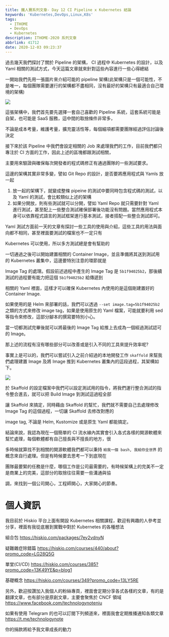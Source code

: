 ```yaml
---
title: 鐵人賽系列文章- Day 12 CI Pipeline x Kubernetes 結論
keywords: 'Kubernetes,DevOps,Linux,K8s'
tags:
  - ITHOME
  - DevOps
  - Kubernetes
description: ITHOME-2020 系列文章
abbrlink: 41712
date: 2020-12-03 09:23:37
---
```


過去幾天我們探討了關於 Pipeline 的架構， CI 過程中 Kubernetes 的設計，以及 Yaml 相關的測試方式，今天這篇文章就來針對這些內容進行一些心得總結


一開始我們先用一張圖片來介紹可能的 pipeline 架構(此架構只是一個可能性，不是唯一，每個團隊需要運行的架構都不盡相同，沒有最好的架構只有最適合自己環境的架構)

![](https://i.imgur.com/5KqQBdk.jpg)

這張架構中，我們首先要先選擇一套自己喜歡的 Pipeline 系統，這套系統可能是自架，也可能是 SaaS 服務，這中間的取捨條件非常多，

不論是成本考量，維護考量，擴充靈活性等，每個細項都需要團隊經過評估討論後決定

接下來於該 Pipeline 中我們會設定相關的 Job 來處理我們的工作，目前我們都只專注於 CI 方面的工作，因此上述的區塊都跟測試相關，

主要用來驗證與確保每次開發者的程式碼修正有通過團隊的一些測試要求。

這邊的架構其實非常多變，譬如 Git Repo 的設計，是否要將應用程式與 Yamls 放一起

1. 放一起的架構下，就變成整條 pipeine 的測試中要同時包含程式碼的測試，以及 Yaml 的測試，會比較類似上述的架構
2. 如果分開放，則有些測試就可以分開，譬如 Yaml Repo 就只需要針對 Yaml 進行測試，甚至配上一些整合測試確保部署後功能沒有問題。當然應用程式本身可以依靠程式語言的測試框架進行基本測試，接者搭配一些整合測試即可。



Yaml 測試方面前一天的文章有探討一些工具的使用與介紹，這些工具的用法與面向都不相同，甚至裡面要測試的檔案也不一定只有

Kubernetes 可以使用，所以多方測試總是會有幫助的

一切通過之後可以開始建置相關的 Container Image，並且準備將其送到測試用的 Kubernetes 叢集中，這邊要特別注意的環節就是

Image Tag 的處理。假設前述過程中產生的 Image Tag 是 `5b1f94025b2`，那後續測試的過程要有能力把這個 `5b1f94025b2` 給傳遞到

相關的 Yaml 裡面，這樣才可以確保 Kubernetes 內使用的是這個剛建置好的 Container Image.

如果使用的是 Helm 來部署的話，我們可以透過 `--set image.tag=5b1f94025b2` 之類的方式來修改 image tag，如果是使用原生的 Yaml 檔案，可能就要利用 sed 等指令來修改，這部分腳本的撰寫要特別小心。

當一切都測試完畢後就可以將最後的 Image Tag 給推上去成為一個經過測試認可的 Image。



那上述的流程有沒有哪些部分可以改善或是引入不同的工具來提升效率呢?

事實上是可以的，我們可以嘗試引入之前介紹過的本地開發工作 `skaffold` 來幫我們處理建置 Image 及將 Image 推到 Kubernetes 叢集內的這段過程，其架構如下。





![](https://i.imgur.com/gg1qlZK.jpg)



於 Skaffold 的設定檔案中我們可以設定測試用的指令，將我們運行整合測試的指令整合進去，就可以把 Build Image 到測試這過程全部

讓 Skaffold 來搞定，同時藉由 Skaffold 的幫忙，我們就不需要自己去處理修改 Image Tag 的這個過程，一切讓 Skaffold 去修改對應的

image tag, 不論是 Helm, Kustomize 或是原生 Yaml 都能搞定。

結論來說，我認為現在一個簡單的 CI 流水線內其實會引入各式各樣的開源軟體來幫忙處理，每個軟體都有自己擅長與不擅長的地方，很

多時候就算找不到相關的開源軟體我們都可以秉持 `給我一個 bash, 我給你全世界` 的概念來自行處理。但是有時候要去思考一下到底現在

團隊最要緊的任務是什麼，哪個工作是公司最需要的，有時候架構上的完美不一定是商業上的完美，這部分的取捨往往需要一些溝通與協

調，來找到一個公司開心，工程師開心，大家開心的節奏。


# 個人資訊
我目前於 Hiskio 平台上面有開設 Kubernetes 相關課程，歡迎有興趣的人參考並分享，裡面有我從底層到實戰中對於 Kubernetes 的各種想法

組合包
https://hiskio.com/packages/7ey2vdnyN

疑難雜症除錯篇
https://hiskio.com/courses/440/about?promo_code=LG28Q5G

單堂(CI/CD)
https://hiskio.com/courses/385?promo_code=13K49YE&p=blog1

基礎概念
https://hiskio.com/courses/349?promo_code=13LY5RE

另外，歡迎按讚加入我個人的粉絲專頁，裡面會定期分享各式各樣的文章，有的是翻譯文章，也有部分是原創文章，主要會聚焦於 CNCF 領域
https://www.facebook.com/technologynoteniu

如果有使用 Telegram 的也可以訂閱下列頻道來，裡面我會定期推播通知各類文章
https://t.me/technologynote

你的捐款將給予我文章成長的動力
<script type="text/javascript" src="https://cdnjs.buymeacoffee.com/1.0.0/button.prod.min.js" data-name="bmc-button" data-slug="hwchiu" data-color="#000000" data-emoji=""  data-font="Cookie" data-text="Buy me a coffee" data-outline-color="#fff" data-font-color="#fff" data-coffee-color="#fd0" ></script>

